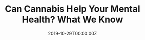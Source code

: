---
date: '2019-10-29T00:00:00Z'
external_link: https://web.archive.org/web/20210616053005/https://www.healthline.com/health-news/does-cbd-help-your-mental-health-heres-what-we-know
image:
  focal_point: Smart
original_link: https://www.healthline.com/health-news/does-cbd-help-your-mental-health-heres-what-we-know
summary: Getty Images Theres not enough scientific evidence to recommend cannabinoids
  for treating mental health conditions, a new study finds. Products with THC or CBD
  have been used in recent years as a way to self-medicate for certain mental health
  conditions. Consumer interest in using cannabis -- especially cannabidiol, or CBD
  -- to treat depression, anxiety, and other mental health conditions has increased
  sharply in the past few years. But the buzz around the mental health benefits of
  cannabinoids -- which includes cannabis and compounds like CBD and tetrahydrocannabinol,
  or THC -- has far outpaced the science, suggests a major new study . Researchers
  found that theres "inadequate evidence" available to suggest that cannabinoids can
  improve the symptoms of depression, anxiety, and other mental health conditions.
title: Can Cannabis Help Your Mental Health? What We Know
---
